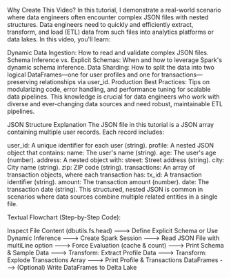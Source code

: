 Why Create This Video?
In this tutorial, I demonstrate a real-world scenario where data engineers often encounter complex JSON files with nested structures. Data engineers need to quickly and efficiently extract, transform, and load (ETL) data from such files into analytics platforms or data lakes. In this video, you'll learn:

Dynamic Data Ingestion: How to read and validate complex JSON files.
Schema Inference vs. Explicit Schemas: When and how to leverage Spark's dynamic schema inference.
Data Sharding: How to split the data into two logical DataFrames—one for user profiles and one for transactions—preserving relationships via user_id.
Production Best Practices: Tips on modularizing code, error handling, and performance tuning for scalable data pipelines.
This knowledge is crucial for data engineers who work with diverse and ever-changing data sources and need robust, maintainable ETL pipelines.

JSON Structure Explanation
The JSON file in this tutorial is a JSON array containing multiple user records. Each record includes:

user_id: A unique identifier for each user (string).
profile: A nested JSON object that contains:
name: The user's name (string).
age: The user's age (number).
address: A nested object with:
street: Street address (string).
city: City name (string).
zip: ZIP code (string).
transactions: An array of transaction objects, where each transaction has:
tx_id: A transaction identifier (string).
amount: The transaction amount (number).
date: The transaction date (string).
This structured, nested JSON is common in scenarios where data sources combine multiple related entities in a single file.


Textual Flowchart (Step-by-Step Code):

Inspect File Content (dbutils.fs.head) 
        ---> Define Explicit Schema or Use Dynamic Inference 
                ---> Create Spark Session 
                        ---> Read JSON File with multiLine option 
                                ---> Force Evaluation (cache & count)
                                        ---> Print Schema & Sample Data 
                                                ---> Transform: Extract Profile Data 
                                                        ---> Transform: Explode Transactions Array 
                                                                ---> Print Profile & Transactions DataFrames 
                                                                        ---> (Optional) Write DataFrames to Delta Lake



                                                                        
